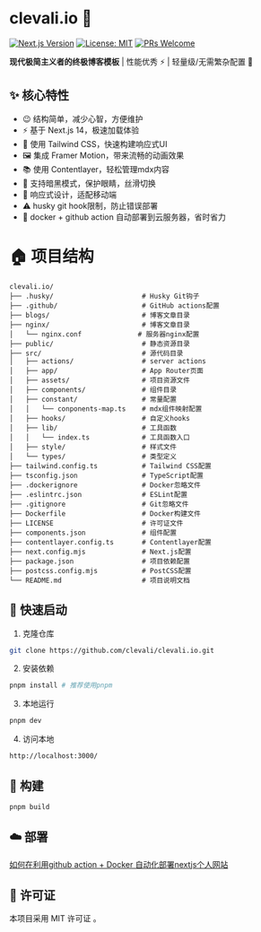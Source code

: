 
# clevali.io 🌟

[![Next.js Version](https://img.shields.io/badge/next.js-14.2.3-black?logo=next.js&logoColor=white)](https://nextjs.org/)
[![License: MIT](https://img.shields.io/badge/License-MIT-blue.svg)](https://opensource.org/licenses/MIT)
[![PRs Welcome](https://img.shields.io/badge/PRs-welcome-brightgreen.svg)](https://github.com/clevali/clevali.io/pulls)

**现代极简主义者的终极博客模板** | 性能优秀 ⚡ | 轻量级/无需繁杂配置 🚀



## ✨ 核心特性

- 😉 结构简单，减少心智，方便维护
- ⚡ 基于 Next.js 14，极速加载体验
- 🎨 使用 Tailwind CSS，快速构建响应式UI
- 🖼️ 集成 Framer Motion，带来流畅的动画效果
- 📚 使用 Contentlayer，轻松管理mdx内容
- 🌙 支持暗黑模式，保护眼睛，丝滑切换
- 📱 响应式设计，适配移动端
- ⚠️ husky git hook限制，防止错误部署
- 🤖 docker + github action 自动部署到云服务器，省时省力

# 🏠 项目结构
````
clevali.io/
├── .husky/                      # Husky Git钩子
├── .github/                     # GitHub actions配置
├── blogs/                       # 博客文章目录
├── nginx/                       # 博客文章目录
│   └── nginx.conf              # 服务器nginx配置
├── public/                      # 静态资源目录
├── src/                         # 源代码目录
│   ├── actions/                 # server actions
│   ├── app/                     # App Router页面
│   ├── assets/                  # 项目资源文件
│   ├── components/              # 组件目录
│   ├── constant/                # 常量配置
│   │   └── conponents-map.ts    # mdx组件映射配置
│   ├── hooks/                   # 自定义hooks
│   ├── lib/                     # 工具函数
│   │   └── index.ts             # 工具函数入口
│   ├── style/                   # 样式文件
│   └── types/                   # 类型定义
├── tailwind.config.ts           # Tailwind CSS配置
├── tsconfig.json                # TypeScript配置
├── .dockerignore                # Docker忽略文件
├── .eslintrc.json               # ESLint配置
├── .gitignore                   # Git忽略文件
├── Dockerfile                   # Docker构建文件
├── LICENSE                      # 许可证文件
├── components.json              # 组件配置
├── contentlayer.config.ts       # Contentlayer配置
├── next.config.mjs              # Next.js配置
├── package.json                 # 项目依赖配置
├── postcss.config.mjs           # PostCSS配置
└── README.md                    # 项目说明文档
````

## 🚀 快速启动

1. 克隆仓库
```bash
git clone https://github.com/clevali/clevali.io.git
```

2. 安装依赖
```bash
pnpm install # 推荐使用pnpm
```

3. 本地运行
```bash
pnpm dev
```
4. 访问本地
````
http://localhost:3000/
````

## 🔨 构建

```bash
pnpm build
```

## ☁️ 部署

[如何在利用github action + Docker 自动化部署nextjs个人网站](https://www.clevali.cn/blogs/blog-8)


## 📄  许可证
本项目采用 MIT 许可证 。
